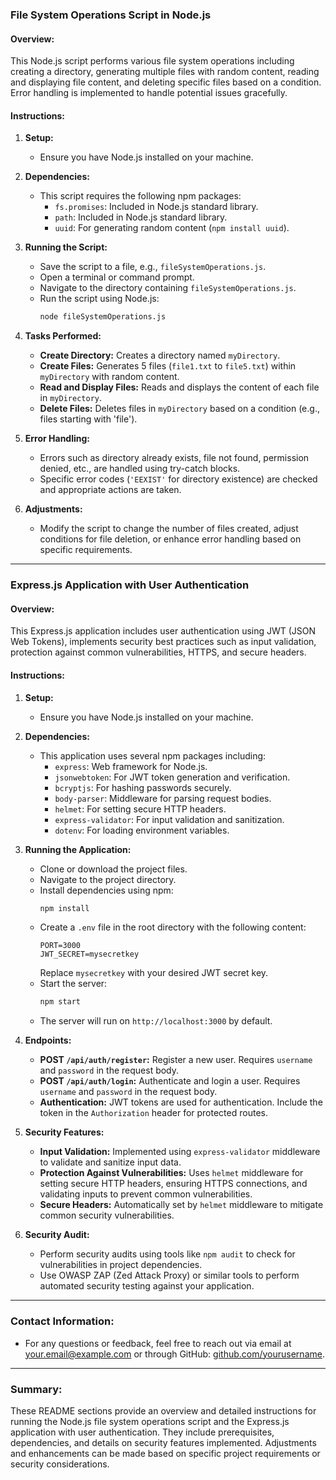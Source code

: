 ### File System Operations Script in Node.js

#### Overview:
This Node.js script performs various file system operations including creating a directory, generating multiple files with random content, reading and displaying file content, and deleting specific files based on a condition. Error handling is implemented to handle potential issues gracefully.

#### Instructions:

1. **Setup:**
   - Ensure you have Node.js installed on your machine.

2. **Dependencies:**
   - This script requires the following npm packages:
     - `fs.promises`: Included in Node.js standard library.
     - `path`: Included in Node.js standard library.
     - `uuid`: For generating random content (`npm install uuid`).

3. **Running the Script:**
   - Save the script to a file, e.g., `fileSystemOperations.js`.
   - Open a terminal or command prompt.
   - Navigate to the directory containing `fileSystemOperations.js`.
   - Run the script using Node.js:
     ```bash
     node fileSystemOperations.js
     ```

4. **Tasks Performed:**
   - **Create Directory:** Creates a directory named `myDirectory`.
   - **Create Files:** Generates 5 files (`file1.txt` to `file5.txt`) within `myDirectory` with random content.
   - **Read and Display Files:** Reads and displays the content of each file in `myDirectory`.
   - **Delete Files:** Deletes files in `myDirectory` based on a condition (e.g., files starting with 'file').

5. **Error Handling:**
   - Errors such as directory already exists, file not found, permission denied, etc., are handled using try-catch blocks.
   - Specific error codes (`'EEXIST'` for directory existence) are checked and appropriate actions are taken.

6. **Adjustments:**
   - Modify the script to change the number of files created, adjust conditions for file deletion, or enhance error handling based on specific requirements.

---

### Express.js Application with User Authentication

#### Overview:
This Express.js application includes user authentication using JWT (JSON Web Tokens), implements security best practices such as input validation, protection against common vulnerabilities, HTTPS, and secure headers.

#### Instructions:

1. **Setup:**
   - Ensure you have Node.js installed on your machine.

2. **Dependencies:**
   - This application uses several npm packages including:
     - `express`: Web framework for Node.js.
     - `jsonwebtoken`: For JWT token generation and verification.
     - `bcryptjs`: For hashing passwords securely.
     - `body-parser`: Middleware for parsing request bodies.
     - `helmet`: For setting secure HTTP headers.
     - `express-validator`: For input validation and sanitization.
     - `dotenv`: For loading environment variables.

3. **Running the Application:**
   - Clone or download the project files.
   - Navigate to the project directory.
   - Install dependencies using npm:
     ```bash
     npm install
     ```
   - Create a `.env` file in the root directory with the following content:
     ```plaintext
     PORT=3000
     JWT_SECRET=mysecretkey
     ```
     Replace `mysecretkey` with your desired JWT secret key.
   - Start the server:
     ```bash
     npm start
     ```
   - The server will run on `http://localhost:3000` by default.

4. **Endpoints:**
   - **POST `/api/auth/register`:** Register a new user. Requires `username` and `password` in the request body.
   - **POST `/api/auth/login`:** Authenticate and login a user. Requires `username` and `password` in the request body.
   - **Authentication:** JWT tokens are used for authentication. Include the token in the `Authorization` header for protected routes.

5. **Security Features:**
   - **Input Validation:** Implemented using `express-validator` middleware to validate and sanitize input data.
   - **Protection Against Vulnerabilities:** Uses `helmet` middleware for setting secure HTTP headers, ensuring HTTPS connections, and validating inputs to prevent common vulnerabilities.
   - **Secure Headers:** Automatically set by `helmet` middleware to mitigate common security vulnerabilities.

6. **Security Audit:**
   - Perform security audits using tools like `npm audit` to check for vulnerabilities in project dependencies.
   - Use OWASP ZAP (Zed Attack Proxy) or similar tools to perform automated security testing against your application.

---

### Contact Information:
- For any questions or feedback, feel free to reach out via email at [your.email@example.com](mailto:your.email@example.com) or through GitHub: [github.com/yourusername](https://github.com/yourusername).

---

### Summary:
These README sections provide an overview and detailed instructions for running the Node.js file system operations script and the Express.js application with user authentication. They include prerequisites, dependencies, and details on security features implemented. Adjustments and enhancements can be made based on specific project requirements or security considerations.
